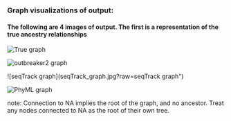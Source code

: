 ### Graph visualizations of output:

#### The following are 4 images of output. The first is a representation of the true ancestry relationships


![True graph](true_graph.jpg?raw=true "true graph")

![outbreaker2 graph](outbreaker2_graph.jpg?raw=true "outbreaker2 graph")

![seqTrack graph](seqTrack_graph.jpg?raw=seqTrack graph")

![PhyML graph](PhyML_graph.jpg?raw=true "PhyML graph")



note: Connection to NA implies the root of the graph, and no ancestor. Treat any nodes connected to NA as the root of their own tree.
